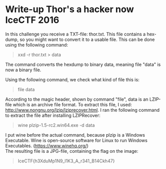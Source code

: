# Write-up Thor's a hacker now IceCTF 2016

In this challenge you receive a TXT-file: thor.txt. This file contains a hex-dump, so you might want to convert it to a usable file.
This can be done using the following command:

> xxd -r thor.txt > data

The command converts the hexdump to binary data, meaning file "data" is now a binary file.

Using the following command, we check what kind of file this is:
> file data

According to the magic header, shown by command "file", data is an LZIP-file which is an archive file format. To extract this file, I used: http://www.nongnu.org/lzip/lziprecover.html.
I ran the following command to extract the file after installing LZIPRecover:

> wine plzip-1.5-rc2.win64.exe -d data

I put wine before the actual command, because plzip is a Windows Executable. Wine is open-source software for Linux to run Windows Executables. (https://www.winehq.org/) <br/>
The resulting file is a JPG-file, containing the flag on the image:
> IceCTF{h3XduMp1N9_l1K3_A_r341_B14Ckh47}
